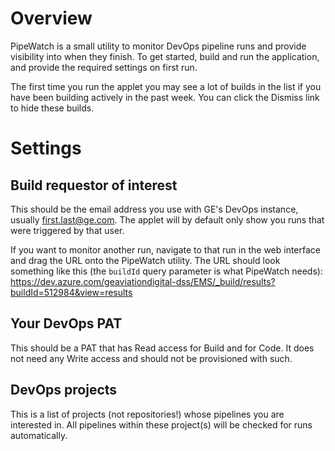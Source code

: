 # Overview

PipeWatch is a small utility to monitor DevOps pipeline runs and provide visibility into when
they finish. To get started, build and run the application, and provide the required settings
on first run.

The first time you run the applet you may see a lot of builds in the list if you have been building
actively in the past week. You can click the Dismiss link to hide these builds.

# Settings

## Build requestor of interest
This should be the email address you use with GE's DevOps instance, usually first.last@ge.com.
The applet will by default only show you runs that were triggered by that user.

If you want to monitor another run, navigate to that run in the web interface and drag the URL onto
the PipeWatch utility. The URL should look something like this (the `buildId` query parameter is
what PipeWatch needs):
 https://dev.azure.com/geaviationdigital-dss/EMS/_build/results?buildId=512984&view=results

## Your DevOps PAT
This should be a PAT that has Read access for Build and for Code. It does not need any Write access
and should not be provisioned with such.

## DevOps projects
This is a list of projects (not repositories!) whose pipelines you are interested in. All pipelines
within these project(s) will be checked for runs automatically.

